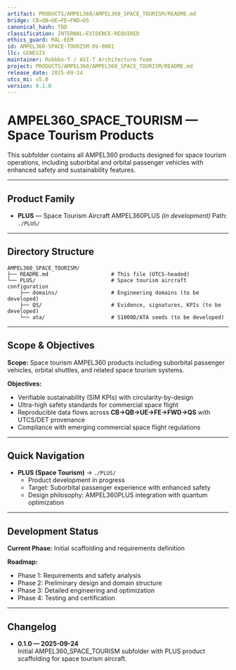 ```yaml
---
artifact: PRODUCTS/AMPEL360/AMPEL360_SPACE_TOURISM/README.md
bridge: CB→QB→UE→FE→FWD→QS
canonical_hash: TBD
classification: INTERNAL–EVIDENCE-REQUIRED
ethics_guard: MAL-EEM
id: AMPEL360-SPACE-TOURISM-OV-0001
llc: GENESIS
maintainer: Robbbo-T / ASI-T Architecture Team
project: PRODUCTS/AMPEL360/AMPEL360_SPACE_TOURISM/README.md
release_date: 2025-09-24
utcs_mi: v5.0
version: 0.1.0
---
```


# AMPEL360_SPACE_TOURISM — Space Tourism Products

This subfolder contains all AMPEL360 products designed for space tourism operations, including suborbital and orbital passenger vehicles with enhanced safety and sustainability features.

---

## Product Family

- **PLUS** — Space Tourism Aircraft AMPEL360PLUS *(in development)*
  Path: `./PLUS/`

---

## Directory Structure

```
AMPEL360_SPACE_TOURISM/
├── README.md                    # This file (UTCS-headed)
└── PLUS/                        # Space tourism aircraft configuration
    ├── domains/                 # Engineering domains (to be developed)
    ├── QS/                      # Evidence, signatures, KPIs (to be developed)
    └── ata/                     # S1000D/ATA seeds (to be developed)
```

---

## Scope & Objectives

**Scope:** Space tourism AMPEL360 products including suborbital passenger vehicles, orbital shuttles, and related space tourism systems.

**Objectives:**
- Verifiable sustainability (SIM KPIs) with circularity-by-design
- Ultra-high safety standards for commercial space flight
- Reproducible data flows across **CB→QB→UE→FE→FWD→QS** with UTCS/DET provenance
- Compliance with emerging commercial space flight regulations

---

## Quick Navigation

- **PLUS (Space Tourism)** → `./PLUS/`
  - Product development in progress
  - Target: Suborbital passenger experience with enhanced safety
  - Design philosophy: AMPEL360PLUS integration with quantum optimization

---

## Development Status

**Current Phase:** Initial scaffolding and requirements definition

**Roadmap:**
- Phase 1: Requirements and safety analysis
- Phase 2: Preliminary design and domain structure
- Phase 3: Detailed engineering and optimization
- Phase 4: Testing and certification

---

## Changelog

- **0.1.0 — 2025-09-24**  
  Initial AMPEL360_SPACE_TOURISM subfolder with PLUS product scaffolding for space tourism aircraft.